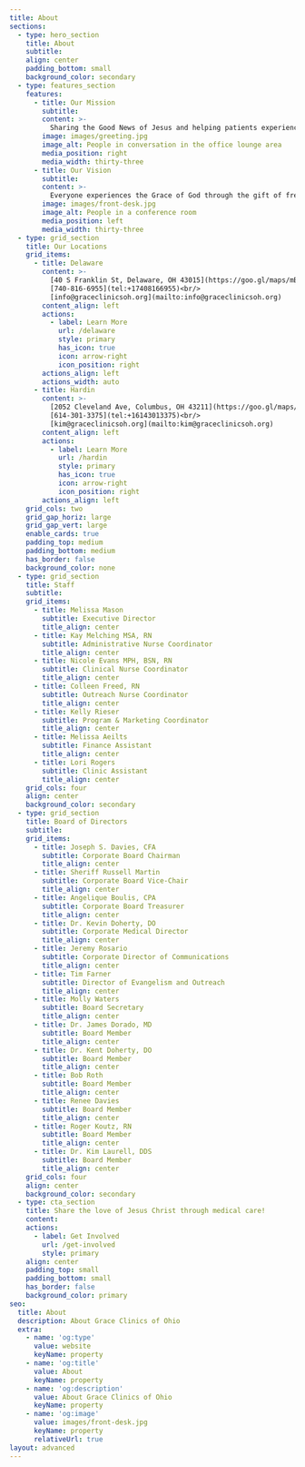 ```yaml
---
title: About
sections:
  - type: hero_section
    title: About
    subtitle:
    align: center
    padding_bottom: small
    background_color: secondary
  - type: features_section
    features:
      - title: Our Mission
        subtitle: 
        content: >-
          Sharing the Good News of Jesus and helping patients experience God's love while delivering free healthcare to the underserved of Ohio.
        image: images/greeting.jpg
        image_alt: People in conversation in the office lounge area
        media_position: right
        media_width: thirty-three
      - title: Our Vision
        subtitle: 
        content: >-
          Everyone experiences the Grace of God through the gift of free medical care.
        image: images/front-desk.jpg
        image_alt: People in a conference room
        media_position: left
        media_width: thirty-three
  - type: grid_section
    title: Our Locations
    grid_items:
      - title: Delaware
        content: >-
          [40 S Franklin St, Delaware, OH 43015](https://goo.gl/maps/mBFVKYPuRN6TVhLv8)<br/>
          [740-816-6955](tel:+17408166955)<br/>
          [info@graceclinicsoh.org](mailto:info@graceclinicsoh.org)
        content_align: left
        actions:
          - label: Learn More
            url: /delaware
            style: primary
            has_icon: true
            icon: arrow-right
            icon_position: right
        actions_align: left
        actions_width: auto
      - title: Hardin
        content: >-
          [2052 Cleveland Ave, Columbus, OH 43211](https://goo.gl/maps/VNEJYenknL3GhJ9N9)<br/>
          [614-301-3375](tel:+16143013375)<br/>
          [kim@graceclinicsoh.org](mailto:kim@graceclinicsoh.org)
        content_align: left
        actions:
          - label: Learn More
            url: /hardin
            style: primary
            has_icon: true
            icon: arrow-right
            icon_position: right
        actions_align: left
    grid_cols: two
    grid_gap_horiz: large
    grid_gap_vert: large
    enable_cards: true
    padding_top: medium
    padding_bottom: medium
    has_border: false
    background_color: none
  - type: grid_section
    title: Staff
    subtitle: 
    grid_items:
      - title: Melissa Mason
        subtitle: Executive Director
        title_align: center
      - title: Kay Melching MSA, RN
        subtitle: Administrative Nurse Coordinator
        title_align: center
      - title: Nicole Evans MPH, BSN, RN
        subtitle: Clinical Nurse Coordinator
        title_align: center
      - title: Colleen Freed, RN
        subtitle: Outreach Nurse Coordinator
        title_align: center
      - title: Kelly Rieser
        subtitle: Program & Marketing Coordinator
        title_align: center
      - title: Melissa Aeilts
        subtitle: Finance Assistant
        title_align: center
      - title: Lori Rogers
        subtitle: Clinic Assistant
        title_align: center
    grid_cols: four
    align: center
    background_color: secondary
  - type: grid_section
    title: Board of Directors
    subtitle: 
    grid_items:
      - title: Joseph S. Davies, CFA
        subtitle: Corporate Board Chairman
        title_align: center
      - title: Sheriff Russell Martin
        subtitle: Corporate Board Vice-Chair
        title_align: center
      - title: Angelique Boulis, CPA
        subtitle: Corporate Board Treasurer
        title_align: center
      - title: Dr. Kevin Doherty, DO
        subtitle: Corporate Medical Director
        title_align: center
      - title: Jeremy Rosario
        subtitle: Corporate Director of Communications
        title_align: center
      - title: Tim Farner
        subtitle: Director of Evangelism and Outreach
        title_align: center
      - title: Molly Waters
        subtitle: Board Secretary
        title_align: center
      - title: Dr. James Dorado, MD
        subtitle: Board Member
        title_align: center
      - title: Dr. Kent Doherty, DO
        subtitle: Board Member
        title_align: center
      - title: Bob Roth
        subtitle: Board Member
        title_align: center
      - title: Renee Davies
        subtitle: Board Member
        title_align: center
      - title: Roger Koutz, RN
        subtitle: Board Member
        title_align: center
      - title: Dr. Kim Laurell, DDS
        subtitle: Board Member
        title_align: center
    grid_cols: four
    align: center
    background_color: secondary
  - type: cta_section
    title: Share the love of Jesus Christ through medical care!
    content: 
    actions:
      - label: Get Involved
        url: /get-involved
        style: primary
    align: center
    padding_top: small
    padding_bottom: small
    has_border: false
    background_color: primary
seo:
  title: About
  description: About Grace Clinics of Ohio
  extra:
    - name: 'og:type'
      value: website
      keyName: property
    - name: 'og:title'
      value: About
      keyName: property
    - name: 'og:description'
      value: About Grace Clinics of Ohio
      keyName: property
    - name: 'og:image'
      value: images/front-desk.jpg
      keyName: property
      relativeUrl: true
layout: advanced
---
```

